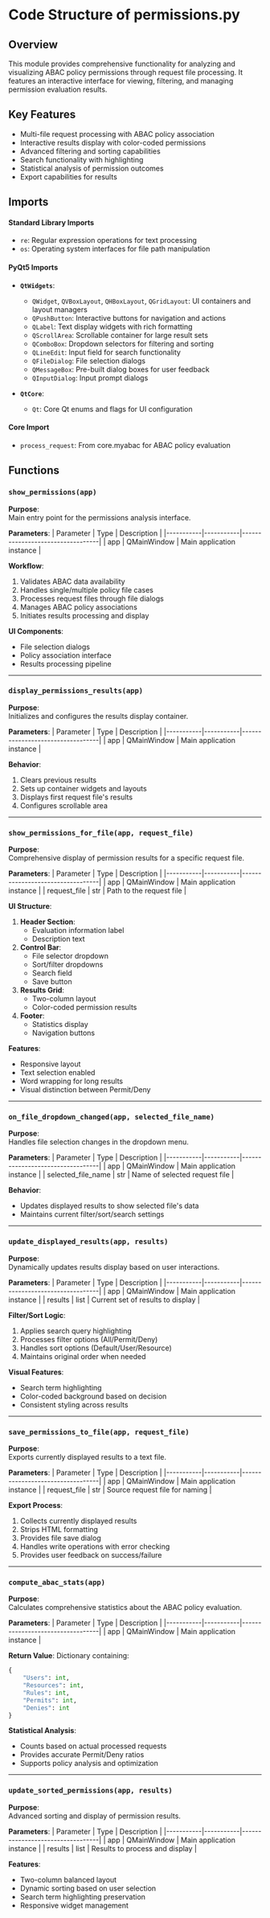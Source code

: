 # Code Structure of permissions.py
## **Overview**

This module provides comprehensive functionality for analyzing and visualizing ABAC policy permissions through request file processing. It features an interactive interface for viewing, filtering, and managing permission evaluation results.

## Key Features
- Multi-file request processing with ABAC policy association
- Interactive results display with color-coded permissions
- Advanced filtering and sorting capabilities
- Search functionality with highlighting
- Statistical analysis of permission outcomes
- Export capabilities for results

## Imports
#### **Standard Library Imports**
- `re`: Regular expression operations for text processing
- `os`: Operating system interfaces for file path manipulation

#### **PyQt5 Imports**
- **`QtWidgets`**:
  - `QWidget`, `QVBoxLayout`, `QHBoxLayout`, `QGridLayout`: UI containers and layout managers
  - `QPushButton`: Interactive buttons for navigation and actions
  - `QLabel`: Text display widgets with rich formatting
  - `QScrollArea`: Scrollable container for large result sets
  - `QComboBox`: Dropdown selectors for filtering and sorting
  - `QLineEdit`: Input field for search functionality
  - `QFileDialog`: File selection dialogs
  - `QMessageBox`: Pre-built dialog boxes for user feedback
  - `QInputDialog`: Input prompt dialogs

- **`QtCore`**:
  - `Qt`: Core Qt enums and flags for UI configuration

#### **Core Import**
- `process_request`: From core.myabac for ABAC policy evaluation

## Functions

### `show_permissions(app)`
**Purpose**:  
Main entry point for the permissions analysis interface.

**Parameters**:
| Parameter | Type      | Description                      |
|-----------|-----------|----------------------------------|
| app       | QMainWindow | Main application instance       |

**Workflow**:
1. Validates ABAC data availability
2. Handles single/multiple policy file cases
3. Processes request files through file dialogs
4. Manages ABAC policy associations
5. Initiates results processing and display

**UI Components**:
- File selection dialogs
- Policy association interface
- Results processing pipeline

---

### `display_permissions_results(app)`
**Purpose**:  
Initializes and configures the results display container.

**Parameters**:
| Parameter | Type      | Description                      |
|-----------|-----------|----------------------------------|
| app       | QMainWindow | Main application instance       |

**Behavior**:
1. Clears previous results
2. Sets up container widgets and layouts
3. Displays first request file's results
4. Configures scrollable area

---

### `show_permissions_for_file(app, request_file)`
**Purpose**:  
Comprehensive display of permission results for a specific request file.

**Parameters**:
| Parameter | Type      | Description                      |
|-----------|-----------|----------------------------------|
| app       | QMainWindow | Main application instance       |
| request_file | str     | Path to the request file        |

**UI Structure**:
1. **Header Section**:
   - Evaluation information label
   - Description text
2. **Control Bar**:
   - File selector dropdown
   - Sort/filter dropdowns
   - Search field
   - Save button
3. **Results Grid**:
   - Two-column layout
   - Color-coded permission results
4. **Footer**:
   - Statistics display
   - Navigation buttons

**Features**:
- Responsive layout
- Text selection enabled
- Word wrapping for long results
- Visual distinction between Permit/Deny

---

### `on_file_dropdown_changed(app, selected_file_name)`
**Purpose**:  
Handles file selection changes in the dropdown menu.

**Parameters**:
| Parameter | Type      | Description                      |
|-----------|-----------|----------------------------------|
| app       | QMainWindow | Main application instance       |
| selected_file_name | str | Name of selected request file |

**Behavior**:
- Updates displayed results to show selected file's data
- Maintains current filter/sort/search settings

---

### `update_displayed_results(app, results)`
**Purpose**:  
Dynamically updates results display based on user interactions.

**Parameters**:
| Parameter | Type      | Description                      |
|-----------|-----------|----------------------------------|
| app       | QMainWindow | Main application instance       |
| results   | list      | Current set of results to display |

**Filter/Sort Logic**:
1. Applies search query highlighting
2. Processes filter options (All/Permit/Deny)
3. Handles sort options (Default/User/Resource)
4. Maintains original order when needed

**Visual Features**:
- Search term highlighting
- Color-coded background based on decision
- Consistent styling across results

---

### `save_permissions_to_file(app, request_file)`
**Purpose**:  
Exports currently displayed results to a text file.

**Parameters**:
| Parameter | Type      | Description                      |
|-----------|-----------|----------------------------------|
| app       | QMainWindow | Main application instance       |
| request_file | str     | Source request file for naming  |

**Export Process**:
1. Collects currently displayed results
2. Strips HTML formatting
3. Provides file save dialog
4. Handles write operations with error checking
5. Provides user feedback on success/failure

---

### `compute_abac_stats(app)`
**Purpose**:  
Calculates comprehensive statistics about the ABAC policy evaluation.

**Parameters**:
| Parameter | Type      | Description                      |
|-----------|-----------|----------------------------------|
| app       | QMainWindow | Main application instance       |

**Return Value**:
Dictionary containing:
```python
{
    "Users": int,
    "Resources": int,
    "Rules": int,
    "Permits": int,
    "Denies": int
}
```

**Statistical Analysis**:
- Counts based on actual processed requests
- Provides accurate Permit/Deny ratios
- Supports policy analysis and optimization

---

### `update_sorted_permissions(app, results)`
**Purpose**:  
Advanced sorting and display of permission results.

**Parameters**:
| Parameter | Type      | Description                      |
|-----------|-----------|----------------------------------|
| app       | QMainWindow | Main application instance       |
| results   | list      | Results to process and display  |

**Features**:
- Two-column balanced layout
- Dynamic sorting based on user selection
- Search term highlighting preservation
- Responsive widget management
